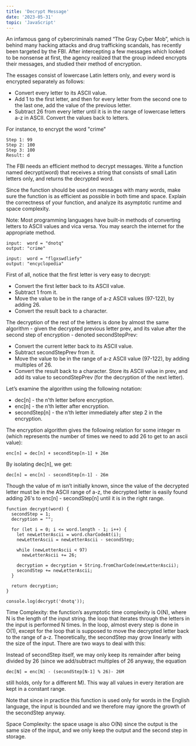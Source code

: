 ```yaml
---
title: 'Decrypt Message'
date: '2023-05-31'
topic: 'JavaScript'
---
```


An infamous gang of cybercriminals named “The Gray Cyber Mob”, which is behind many hacking attacks and drug trafficking scandals, has recently been targeted by the FBI. After intercepting a few messages which looked to be nonsense at first, the agency realized that the group indeed encrypts their messages, and studied their method of encryption.

The essages consist of lowercase Latin letters only, and every word is encrypted separately as follows:

- Convert every letter to its ASCII value.
- Add 1 to the first letter, and then for every letter from the second one to the last one, add the value of the previous letter.
- Subtract 26 from every letter until it is in the range of lowercase letters a-z in ASCII. Convert the values back to letters.

For instance, to encrypt the word "crime"

```
Step 1:	99
Step 2:	100
Step 3:	100
Result:	d
```

The FBI needs an efficient method to decrypt messages. Write a function named decrypt(word) that receives a string that consists of small Latin letters only, and returns the decrypted word.

Since the function should be used on messages with many words, make sure the function is as efficient as possible in both time and space. Explain the correctness of your function, and analyze its asymptotic runtime and space complexity.

Note: Most programming languages have built-in methods of converting letters to ASCII values and vica versa. You may search the internet for the appropriate method.

```
input:  word = "dnotq"
output: "crime"

input:  word = "flgxswdliefy"
output: "encyclopedia"
```

First of all, notice that the first letter is very easy to decrypt:

- Convert the first letter back to its ASCII value.
- Subtract 1 from it.
- Move the value to be in the range of a-z ASCII values (97-122), by adding 26.
- Convert the result back to a character.

The decryption of the rest of the letters is done by almost the same algorithm - given the decrypted previous letter prev, and its value after the second step of encryption - denoted secondStepPrev:

- Convert the current letter back to its ASCII value.
- Subtract secondStepPrev from it.
- Move the value to be in the range of a-z ASCII value (97-122), by adding multiples of 26.
- Convert the result back to a character. Store its ASCII value in prev, and add its value to secondStepPrev (for the decryption of the next letter).

Let’s examine the algorithm using the following notation:

- dec[n] - the n’th letter before encryption.
- enc[n] - the n’th letter after encryption.
- secondStep[n] - the n’th letter immediately after step 2 in the encryption.

The encryption algorithm gives the following relation for some integer m (which represents the number of times we need to add 26 to get to an ascii value):

```
enc[n] = dec[n] + secondStep[n-1] + 26m
```

By isolating dec[n], we get:

```
dec[n] = enc[n] - secondStep[n-1] - 26m
```

Though the value of m isn’t initially known, since the value of the decrypted letter must be in the ASCII range of a-z, the decrypted letter is easily found adding 26's to enc[n] - secondStep[n] until it is in the right range.

```
function decrypt(word) {
  secondStep = 1;
  decryption = "";

  for (let i = 0; i <= word.length - 1; i++) {
    let newLetterAscii = word.charCodeAt(i);
    newLetterAscii = newLetterAscii - secondStep;

    while (newLetterAscii < 97)
      newLetterAscii += 26;

    decryption = decryption + String.fromCharCode(newLetterAscii);
    secondStep += newLetterAscii;
  }

  return decryption;
}

console.log(decrypt('dnotq'));
```

Time Complexity: the function’s asymptotic time complexity is O(N), where N is the length of the input string. the loop that iterates through the letters in the input is performed N times. In the loop, almost every step is done in O(1), except for the loop that is supposed to move the decrypted letter back to the range of a-z. Theoretically, the secondStep may grow linearly with the size of the input. There are two ways to deal with this:

Instead of secondStep itself, we may only keep its remainder after being divided by 26 (since we add/subtract multiples of 26 anyway, the equation

```
dec[N] = enc[N] - (secondStep[N-1] % 26)- 26M
```

still holds, only for a different M). This way all values in every iteration are kept in a constant range.

Note that since in practice this function is used only for words in the English language, the input is bounded and we therefore may ignore the growth of the secondStep anyway.

Space Complexity: the space usage is also O(N) since the output is the same size of the input, and we only keep the output and the second step in storage.
